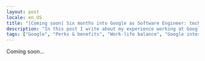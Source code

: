 ```yaml
---
layout: post
locale: en_US
title: "[Coming soon] Six months into Google as Software Engineer: technical complexity & tooling"
description: "In this post I write about my experience working at Google for the last six months"
tags: ["Google", "Perks & benefits", "Work-life balance", "Google internal tooling", "Career", "Growth in Tech", "Software Engineering"]
---
```


Coming soon...